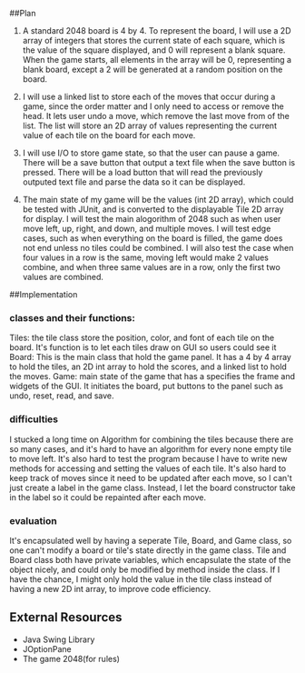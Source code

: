 ##Plan

  1. A standard 2048 board is 4 by 4. To represent the board, I will use a 2D array of integers that stores the current state of each square, which is 
  the value of the square displayed, and 0 will represent a blank square. 
  When the game starts,  all elements in the array will be 0, representing a blank board, except a 2 will be generated at a random position on the board.
  

  2. I will use a linked list to store each of the moves that occur during a game, since the order matter and I only need to access or remove the head. 
  It lets user undo a move, which remove the last move from of the list. The list will store an 2D array of values representing the current value of 
  each tile on the board for each move. 

  3. I will use I/O to store game state, so that the user can pause a game. There will be a save button that output a text file when the save button 
  is pressed. There will be a load button that will read the previously outputed text file and parse the data so it can be displayed. 

  4. The main state of my game will be the values (int 2D array), which could be tested with JUnit, and is converted to the displayable Tile 2D array for display. 
I will test the main alogorithm of 2048 such as when user move left, up, right, and down, and multiple moves. 
I will test edge cases, such as when everything on the board is filled, the game does not end unless no tiles could be combined. 
I will also test the case when four values in a row is the same, moving left would make 2 values combine, and when three same values are in a row, only the first two values are combined. 
  


##Implementation

### classes and their functions:
Tiles: the tile class store the position, color, and font of each tile on the board.
It's function is to let each tiles draw on GUI so users could see it 
Board: This is the main class that hold the game panel. It has a 4 by 4 array to hold the tiles, 
an 2D int array to hold the scores, and a linked list to hold the moves. 
Game: main state of the game that has a specifies the frame and widgets of the GUI. It initiates the board, put buttons
to the panel such as undo, reset, read, and save. 
### difficulties
I stucked a long time on Algorithm for combining the tiles because there are so many
cases, and it's hard to have an algorithm for every none empty tile to move left. It's also hard to test the 
program because I have to write new methods for accessing and setting the values of each tile. 
It's also hard to keep track of moves since it need to be updated after each move, so I can't just create
a label in the game class. Instead, I let the board constructor take in the label so it
could be repainted after each move. 
### evaluation
It's encapsulated well by having a seperate Tile, Board, and Game class, so one can't 
modify a board or tile's state directly in the game class. Tile and Board class both have private variables, which 
encapsulate the state of the object nicely, and could only be modified by method inside the class. If I have the chance,
I might only hold the value in the tile class instead of having a new 2D int array, to improve code efficiency. 


## External Resources

- Java Swing Library
- JOptionPane
- The game 2048(for rules)
